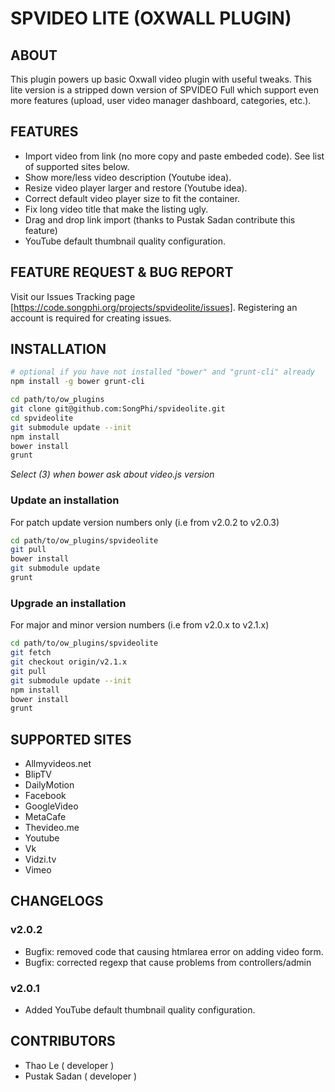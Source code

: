 SPVIDEO LITE (OXWALL PLUGIN)
====

## ABOUT

This plugin powers up basic Oxwall video plugin with useful tweaks. This lite version is a stripped down version of SPVIDEO Full which support even more features (upload, user video manager dashboard, categories, etc.).

## FEATURES

* Import video from link (no more copy and paste embeded code). See list of supported sites below.
* Show more/less video description (Youtube idea).
* Resize video player larger and restore (Youtube idea).
* Correct default video player size to fit the container.
* Fix long video title that make the listing ugly.
* Drag and drop link import (thanks to Pustak Sadan contribute this feature)
* YouTube default thumbnail quality configuration.

## FEATURE REQUEST & BUG REPORT

Visit our Issues Tracking page [https://code.songphi.org/projects/spvideolite/issues]. Registering an account is required for creating issues. 

## INSTALLATION

```Bash
# optional if you have not installed "bower" and "grunt-cli" already
npm install -g bower grunt-cli

cd path/to/ow_plugins
git clone git@github.com:SongPhi/spvideolite.git
cd spvideolite
git submodule update --init
npm install
bower install
grunt
```

_Select (3) when bower ask about video.js version_

### Update an installation

For patch update version numbers only (i.e from v2.0.2 to v2.0.3)

```Bash
cd path/to/ow_plugins/spvideolite
git pull
bower install
git submodule update
grunt
```

### Upgrade an installation

For major and minor version numbers (i.e from v2.0.x to v2.1.x)

```Bash
cd path/to/ow_plugins/spvideolite
git fetch
git checkout origin/v2.1.x
git pull
git submodule update --init
npm install
bower install
grunt
```

## SUPPORTED SITES
* Allmyvideos.net
* BlipTV
* DailyMotion
* Facebook
* GoogleVideo
* MetaCafe
* Thevideo.me
* Youtube
* Vk
* Vidzi.tv
* Vimeo

## CHANGELOGS

### v2.0.2

* Bugfix: removed code that causing htmlarea error on adding video form.
* Bugfix: corrected regexp that cause problems from controllers/admin

### v2.0.1

* Added YouTube default thumbnail quality configuration.


## CONTRIBUTORS

* Thao Le ( developer )
* Pustak Sadan ( developer )
